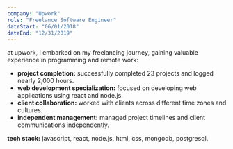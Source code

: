 ```yaml
---
company: "Upwork"
role: "Freelance Software Engineer"
dateStart: "06/01/2018"
dateEnd: "12/31/2019"
---
```


at upwork, i embarked on my freelancing journey, gaining valuable experience in programming and remote work:

- **project completion:** successfully completed 23 projects and logged nearly 2,000 hours.
- **web development specialization:** focused on developing web applications using react and node.js.
- **client collaboration:** worked with clients across different time zones and cultures.
- **independent management:** managed project timelines and client communications independently.

**tech stack:** javascript, react, node.js, html, css, mongodb, postgresql. 